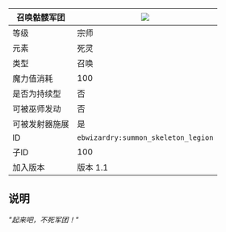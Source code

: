 | 召唤骷髅军团 |![](https://github.com/Electroblob77/Wizardry/blob/1.12.2/src/main/resources/assets/ebwizardry/textures/spells/summon_skeleton_legion.png)|
|---|---|
| 等级 | 宗师 |
| 元素 | 死灵 |
| 类型 | 召唤 |
| 魔力值消耗 | 100 |
| 是否为持续型 | 否 |
| 可被巫师发动 | 否 |
| 可被发射器施展 | 是 |
| ID | `ebwizardry:summon_skeleton_legion` |
| 子ID | 100 |
| 加入版本 | 版本 1.1 |
## 说明
_"起来吧，不死军团！"_
